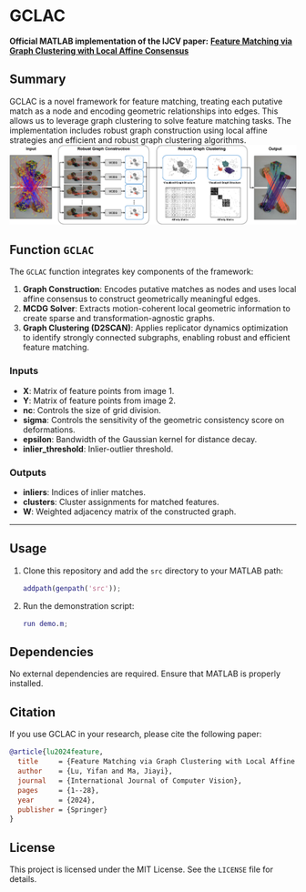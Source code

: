 # GCLAC
**Official MATLAB implementation of the IJCV paper:** **[Feature Matching via Graph Clustering with Local Affine Consensus](https://link.springer.com/article/10.1007/s11263-024-02291-5)**

## Summary
GCLAC is a novel framework for feature matching, treating each putative match as a node and encoding geometric relationships into edges. This allows us to leverage graph clustering to solve feature matching tasks. The implementation includes robust graph construction using local affine strategies and efficient and robust graph clustering algorithms.
![Introduction](./figures/Introduction.png)


## Function `GCLAC`
The `GCLAC` function integrates key components of the framework:
1. **Graph Construction**: Encodes putative matches as nodes and uses local affine consensus to construct geometrically meaningful edges.
2. **MCDG Solver**: Extracts motion-coherent local geometric information to create sparse and transformation-agnostic graphs.
3. **Graph Clustering (D2SCAN)**: Applies replicator dynamics optimization to identify strongly connected subgraphs, enabling robust and efficient feature matching.

### Inputs
- **X**: Matrix of feature points from image 1.
- **Y**: Matrix of feature points from image 2.
- **nc**: Controls the size of grid division.
- **sigma**: Controls the sensitivity of the geometric consistency score on deformations.
- **epsilon**: Bandwidth of the Gaussian kernel
for distance decay.
- **inlier_threshold**: Inlier-outlier threshold.

### Outputs
- **inliers**: Indices of inlier matches.
- **clusters**: Cluster assignments for matched features.
- **W**: Weighted adjacency matrix of the constructed graph.

---

## Usage
1. Clone this repository and add the `src` directory to your MATLAB path:
   ```matlab
   addpath(genpath('src'));
   ```

2. Run the demonstration script:
    ```matlab
   run demo.m;
   ```

## Dependencies
No external dependencies are required. Ensure that MATLAB is properly installed.

## Citation
If you use GCLAC in your research, please cite the following paper:
```bibtex
@article{lu2024feature,
  title     = {Feature Matching via Graph Clustering with Local Affine Consensus},
  author    = {Lu, Yifan and Ma, Jiayi},
  journal   = {International Journal of Computer Vision},
  pages     = {1--28},
  year      = {2024},
  publisher = {Springer}
}
```

## License
This project is licensed under the MIT License. See the ``LICENSE`` file for details.